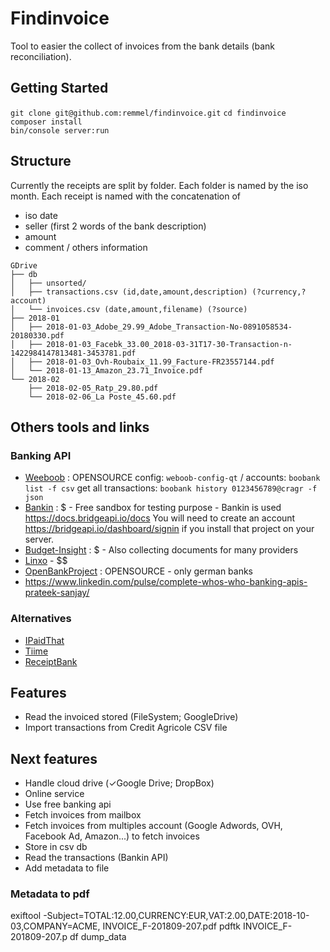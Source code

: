 # Findinvoice

Tool to easier the collect of invoices from the bank details (bank reconciliation).

## Getting Started

`git clone git@github.com:remmel/findinvoice.git`
`cd findinvoice`  
`composer install`  
`bin/console server:run`

## Structure

Currently the receipts are split by folder. Each folder is named by the iso month.
Each receipt is named with the concatenation of 
- iso date
- seller (first 2 words of the bank description)
- amount
- comment / others information

```
GDrive
├── db
│   ├── unsorted/
│   ├── transactions.csv (id,date,amount,description) (?currency,?account)
│   └── invoices.csv (date,amount,filename) (?source)
├── 2018-01
│   ├── 2018-01-03_Adobe_29.99_Adobe_Transaction-No-0891058534-20180330.pdf
│   ├── 2018-01-03_Facebk_33.00_2018-03-31T17-30-Transaction-n-1422984147813481-3453781.pdf
│   ├── 2018-01-03_Ovh-Roubaix_11.99_Facture-FR23557144.pdf
│   └── 2018-01-13_Amazon_23.71_Invoice.pdf
└── 2018-02
    ├── 2018-02-05_Ratp_29.80.pdf
    └── 2018-02-06_La Poste_45.60.pdf
```

## Others tools and links

### Banking API

- [Weeboob](http://weboob.org/applications/boobank) : OPENSOURCE
  config: `weboob-config-qt` / accounts: `boobank list -f csv` get all transactions: `boobank history 0123456789@cragr -f json`
- [Bankin](https://docs.bridgeapi.io/docs) : $ - Free sandbox for testing purpose - Bankin is used https://docs.bridgeapi.io/docs
  You will need to create an account https://bridgeapi.io/dashboard/signin if you install that project on your server.  
- [Budget-Insight](https://www.budget-insight.com/budgea-api) : $ - Also collecting documents for many providers
- [Linxo](https://www.linxo.com/api-linxo-connect/) - $$
- [OpenBankProject](api.openbankproject.com) : OPENSOURCE - only german banks
- https://www.linkedin.com/pulse/complete-whos-who-banking-apis-prateek-sanjay/

### Alternatives

- [IPaidThat](http://ipaidthat.io)
- [Tiime](https://www.tiime.fr/)
- [ReceiptBank](https://www.receipt-bank.com)

## Features
- Read the invoiced stored (FileSystem; GoogleDrive)
- Import transactions from Credit Agricole CSV file

## Next features
- Handle cloud drive (✓Google Drive; DropBox)
- Online service
- Use free banking api
- Fetch invoices from mailbox
- Fetch invoices from multiples account (Google Adwords, OVH, Facebook Ad, Amazon...) to fetch invoices
- Store in csv db
- Read the transactions (Bankin API)  
- Add metadata to file

### Metadata to pdf
exiftool -Subject=TOTAL:12.00,CURRENCY:EUR,VAT:2.00,DATE:2018-10-03,COMPANY=ACME, INVOICE_F-201809-207.pdf
pdftk INVOICE_F-201809-207.p
df dump_data